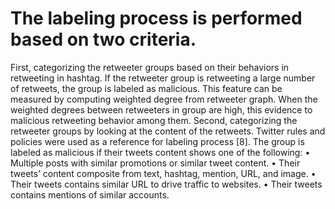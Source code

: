 # The labeling process is performed based on two criteria.
First, categorizing the retweeter groups based on their behaviors in retweeting in hashtag. If the retweeter group is retweeting a large number of retweets,
the group is labeled as malicious. This feature can be measured by computing
weighted degree from retweeter graph. When the weighted degrees between
retweeters in group are high, this evidence to malicious retweeting behavior
among them.
Second, categorizing the retweeter groups by looking at the content of the
retweets. Twitter rules and policies were used as a reference for labeling process [8]. The group is labeled as malicious if their tweets content shows one of
the following:
• Multiple posts with similar promotions or similar tweet content.
• Their tweets’ content composite from text, hashtag, mention, URL, and
image.
• Their tweets contains similar URL to drive traffic to websites.
• Their tweets contains mentions of similar accounts.
